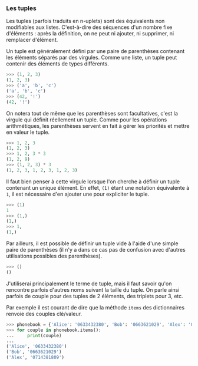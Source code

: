 ### Les tuples

Les tuples (parfois traduits en n-uplets) sont des équivalents non modifiables aux listes.
C'est-à-dire des séquences d'un nombre fixe d'éléments : après la définition, on ne peut ni ajouter, ni supprimer, ni remplacer d'élément.

Un tuple est généralement défini par une paire de parenthèses contenant les éléments séparés par des virgules.
Comme une liste, un tuple peut contenir des éléments de types différents.

```python
>>> (1, 2, 3)
(1, 2, 3)
>>> ('a', 'b', 'c')
('a', 'b', 'c')
>>> (42, '!')
(42, '!')
```

On notera tout de même que les parenthèses sont facultatives, c'est la virgule qui définit réellement un tuple.
Comme pour les opérations arithmétiques, les parenthèses servent en fait à gérer les priorités et mettre en valeur le tuple.

```python
>>> 1, 2, 3
(1, 2, 3)
>>> 1, 2, 3 * 3
(1, 2, 9)
>>> (1, 2, 3) * 3
(1, 2, 3, 1, 2, 3, 1, 2, 3)
```

Il faut bien penser à cette virgule lorsque l'on cherche à définir un tuple contenant un unique élément.
En effet, `(1)` étant une notation équivalente à `1`, il est nécessaire d'en ajouter une pour expliciter le tuple.

```python
>>> (1)
1
>>> (1,)
(1,)
>>> 1,
(1,)
```

Par ailleurs, il est possible de définir un tuple vide à l'aide d'une simple paire de parenthèses (il n'y a dans ce cas pas de confusion avec d'autres utilisations possibles des parenthèses).

```python
>>> ()
()
```

J'utiliserai principalement le terme de tuple, mais il faut savoir qu'on rencontre parfois d'autres noms suivant la taille du tuple.
On parle ainsi parfois de couple pour des tuples de 2 éléments, des triplets pour 3, etc.

Par exemple il est courant de dire que la méthode `items` des dictionnaires renvoie des couples clé/valeur.

```python
>>> phonebook = {'Alice': '0633432380', 'Bob': '0663621029', 'Alex': '0714381809'}
>>> for couple in phonebook.items():
...     print(couple)
... 
('Alice', '0633432380')
('Bob', '0663621029')
('Alex', '0714381809')
```
